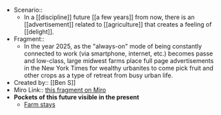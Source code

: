 - Scenario:: 
    - In a [[discipline]] future [[a few years]] from now, there is an [[advertisement]] related to [[agriculture]] that creates a feeling of [[delight]].
- Fragment:: 
    - In the year 2025, as the "always-on" mode of being constantly connected to work (via smartphone, internet, etc.) becomes passe and low-class, large midwest farms place full page advertisements in the New York Times for wealthy urbanites to come pick fruit and other crops as a type of retreat from busy urban life.
- Created by:: [[Ben S]]
- Miro Link:: [this fragment on Miro](https://miro.com/app/board/o9J_kpEmVVk=/?moveToWidget=3074457348949446909&cot=11)
- **Pockets of this future visible in the present**
    - [Farm stays](https://en.wikipedia.org/wiki/Farm_stay#:~:text=Farm%20stays%20have%20been%20a,where%20they%20are%20called%20agriturismo.&text=Members%20or%20shareholders%20of%20a,the%20supply%20of%20their%20food.)
